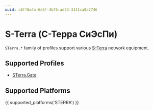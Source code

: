 ```yaml
---
uuid: c6ff0a4a-6d5f-4b76-ad73-3141ca9a2746
---
```

# S-Terra (С-Терра СиЭсПи)

`STerra.*` family of profiles support various [S-Terra](https://www.s-terra.ru/)
network equipment.

## Supported Profiles

- [STerra.Gate](STerra.Gate.md)

## Supported Platforms

{{ supported_platforms('STERRA') }}
